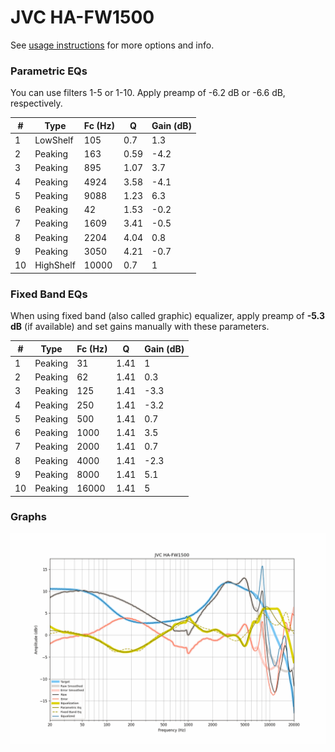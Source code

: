# JVC HA-FW1500
See [usage instructions](https://github.com/jaakkopasanen/AutoEq#usage) for more options and info.

### Parametric EQs
You can use filters 1-5 or 1-10. Apply preamp of -6.2 dB or -6.6 dB, respectively.

|   # | Type      |   Fc (Hz) |    Q |   Gain (dB) |
|-----|-----------|-----------|------|-------------|
|   1 | LowShelf  |       105 | 0.7  |         1.3 |
|   2 | Peaking   |       163 | 0.59 |        -4.2 |
|   3 | Peaking   |       895 | 1.07 |         3.7 |
|   4 | Peaking   |      4924 | 3.58 |        -4.1 |
|   5 | Peaking   |      9088 | 1.23 |         6.3 |
|   6 | Peaking   |        42 | 1.53 |        -0.2 |
|   7 | Peaking   |      1609 | 3.41 |        -0.5 |
|   8 | Peaking   |      2204 | 4.04 |         0.8 |
|   9 | Peaking   |      3050 | 4.21 |        -0.7 |
|  10 | HighShelf |     10000 | 0.7  |         1   |

### Fixed Band EQs
When using fixed band (also called graphic) equalizer, apply preamp of **-5.3 dB** (if available) and set gains manually with these parameters.

|   # | Type    |   Fc (Hz) |    Q |   Gain (dB) |
|-----|---------|-----------|------|-------------|
|   1 | Peaking |        31 | 1.41 |         1   |
|   2 | Peaking |        62 | 1.41 |         0.3 |
|   3 | Peaking |       125 | 1.41 |        -3.3 |
|   4 | Peaking |       250 | 1.41 |        -3.2 |
|   5 | Peaking |       500 | 1.41 |         0.7 |
|   6 | Peaking |      1000 | 1.41 |         3.5 |
|   7 | Peaking |      2000 | 1.41 |         0.7 |
|   8 | Peaking |      4000 | 1.41 |        -2.3 |
|   9 | Peaking |      8000 | 1.41 |         5.1 |
|  10 | Peaking |     16000 | 1.41 |         5   |

### Graphs
![](./JVC%20HA-FW1500.png)
